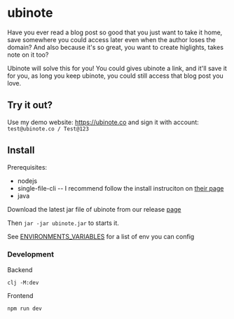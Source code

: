 # ubinote
Have you ever read a blog post so good that you just want to take it home, save somewhere you could access later even when the author loses the domain?
And also because it's so great, you want to create higlights, takes note on it too?

Ubinote will solve this for you! You could gives ubinote a link, and it'll save it for you, as long you keep ubinote, you could still access that blog post you love.

## Try it out?
Use my demo website: https://ubinote.co and sign it with account: `test@ubinote.co / Test@123`

## Install

Prerequisites:
- nodejs
- single-file-cli -- I recommend follow the install instruciton on [their page](https://github.com/gildas-lormeau/single-file-cli)
- java

Download the latest jar file of ubinote from our release [page](https://github.com/qnkhuat/ubinote/releases)

Then `jar -jar ubinote.jar` to starts it.

See [ENVIRONMENTS_VARIABLES](./ENVIRONMENTS_VARIABLES.md) for a list of env you can config

### Development

Backend

```
clj -M:dev
```

Frontend

```
npm run dev
```
